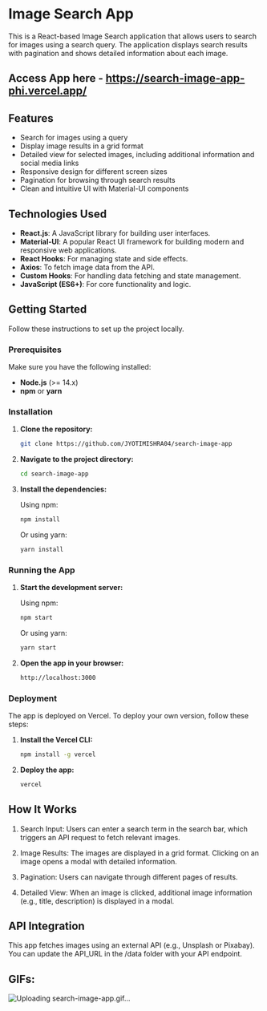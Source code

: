 # Image Search App

This is a React-based Image Search application that allows users to search for images using a search query. The application displays search results with pagination and shows detailed information about each image.

## Access App here - https://search-image-app-phi.vercel.app/

## Features

- Search for images using a query
- Display image results in a grid format
- Detailed view for selected images, including additional information and social media links
- Responsive design for different screen sizes
- Pagination for browsing through search results
- Clean and intuitive UI with Material-UI components

## Technologies Used

- **React.js**: A JavaScript library for building user interfaces.
- **Material-UI**: A popular React UI framework for building modern and responsive web applications.
- **React Hooks**: For managing state and side effects.
- **Axios**: To fetch image data from the API.
- **Custom Hooks**: For handling data fetching and state management.
- **JavaScript (ES6+)**: For core functionality and logic.

## Getting Started

Follow these instructions to set up the project locally.

### Prerequisites

Make sure you have the following installed:

- **Node.js** (>= 14.x)
- **npm** or **yarn**

### Installation

1. **Clone the repository:**

   ```bash
   git clone https://github.com/JYOTIMISHRA04/search-image-app
   ```

2. **Navigate to the project directory:**

   ```bash
   cd search-image-app
   ```

3. **Install the dependencies:**

   Using npm:

   ```bash
   npm install
   ```

   Or using yarn:

   ```bash
   yarn install
   ```

### Running the App

1. **Start the development server:**

   Using npm:

   ```bash
   npm start
   ```

   Or using yarn:

   ```bash
   yarn start
   ```

2. **Open the app in your browser:**

   ```bash
   http://localhost:3000
   ```

### Deployment

The app is deployed on Vercel. To deploy your own version, follow these steps:

1. **Install the Vercel CLI:**

   ```bash
   npm install -g vercel
   ```

2. **Deploy the app:**

   ```bash
   vercel
   ```

## How It Works

1. Search Input: Users can enter a search term in the search bar, which triggers an API request to fetch relevant images.

2. Image Results: The images are displayed in a grid format. Clicking on an image opens a modal with detailed information.

3. Pagination: Users can navigate through different pages of results.

4. Detailed View: When an image is clicked, additional image information (e.g., title, description) is displayed in a modal.


## API Integration
This app fetches images using an external API (e.g., Unsplash or Pixabay). You can update the API_URL in the /data folder with your API endpoint.


##  GIFs:

![Uploading search-image-app.gif…]()




